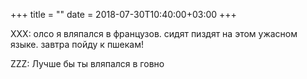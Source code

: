 +++
title = ""
date = 2018-07-30T10:40:00+03:00
+++

XXX: олсо я вляпался в французов. сидят пиздят на этом ужасном языке. завтра пойду к пшекам!


ZZZ: Лучше бы ты вляпался в говно



